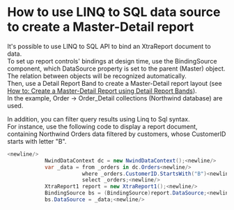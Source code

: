 # How to use LINQ to SQL data source to create a Master-Detail report


<p>It's possible to use LINQ to SQL API to bind an XtraReport document to data.<br />
To set up report controls' bindings at design time, use the BindingSource component, which DataSource property is set to the parent (Master) object.<br />
The relation between objects will be recognized automatically.<br />
Then, use a Detail Report Band to create a Master-Detail report layout (see <a href="http://documentation.devexpress.com/#XtraReports/CustomDocument4785">How to: Create a Master-Detail Report using Detail Report Bands</a>).<br />
In the example, Order -> Order_Detail collections (Northwind database) are used.</p><p>In addition, you can filter query results using Linq to Sql syntax.<br />
For instance, use the following code to display a report document, containing Northwind Orders data filtered by customers, whose CustomerID starts with letter "B".</p>

```cs
<newline/>
            NwindDataContext dc = new NwindDataContext();<newline/>
            var _data = from _orders in dc.Orders<newline/>
                        where _orders.CustomerID.StartsWith("B")<newline/>
                        select _orders;<newline/>
            XtraReport1 report = new XtraReport1();<newline/>
            BindingSource bs = (BindingSource)report.DataSource;<newline/>
            bs.DataSource = _data;<newline/>

```



<br/>


